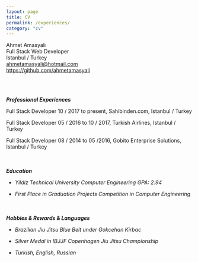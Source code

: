 ```yaml
---
layout: page
title: CV
permalink: /experiences/
category: "cv"
---
```

Ahmet Amasyalı<br />
Full Stack Web Developer<br />
Istanbul / Turkey <br />
ahmetamasyali@hotmail.com <br />
<a href="https://github.com/ahmetamasyali" class="external" target="_blank">https://github.com/ahmetamasyali</a>

<br /><br />

***Professional Experiences***

Full Stack Developer 10 / 2017 to present, Sahibinden.com, Istanbul /
Turkey

Full Stack Developer 05 / 2016 to 10 / 2017, Turkish Airlines,
Istanbul / Turkey

Full Stack Developer 08 / 2014 to 05 /2016, Gobito Enterprise
Solutions, Istanbul / Turkey


<br /><br />
***Education***

-   *Yildiz Technical University Computer Engineering GPA: 2.94*

-   *First Place in Graduation Projects Competition in Computer
    Engineering*

<br /><br />
***Hobbies & Rewards & Languages***

-   *Brazilian Jiu Jitsu Blue Belt under Gokcehan Kirbac*

-   *Silver Medal in IBJJF Copenhagen Jiu Jitsu Championship*

-   *Turkish, English, Russian*


